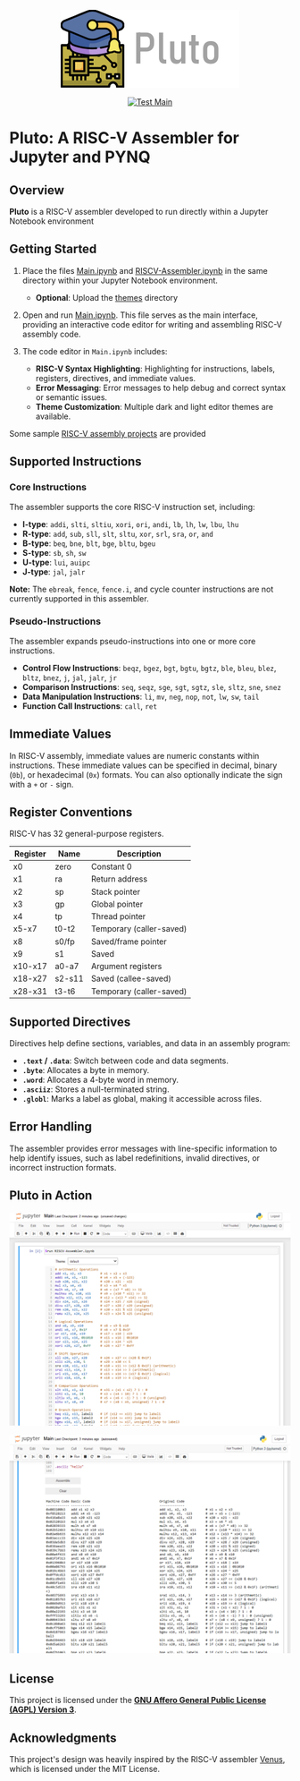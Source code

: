 <p align="center">
  <img src="docs/pluto_title.png" />
</p>

<div align="center">
  <a href="https://github.com/Logicademy/Pluto/actions/workflows/test-main.yml">
    <img src="https://github.com/Logicademy/Pluto/actions/workflows/test-main.yml/badge.svg" alt="Test Main">
  </a>
</div>

# Pluto: A RISC-V Assembler for Jupyter and PYNQ
## Overview

**Pluto** is a RISC-V assembler developed to run directly within a Jupyter Notebook environment

## Getting Started

1. Place the files [Main.ipynb](https://github.com/Logicademy/Pluto/blob/main/Main.ipynb) and [RISCV-Assembler.ipynb](https://github.com/Logicademy/Pluto/blob/main/RISCV-Assembler.ipynb) in the same directory within your Jupyter Notebook environment.
   - **Optional**: Upload the [themes](https://github.com/Logicademy/Pluto/tree/main/themes) directory
   
2. Open and run [Main.ipynb](https://github.com/Logicademy/Pluto/blob/main/Main.ipynb). This file serves as the main interface, providing an interactive code editor for writing and assembling RISC-V assembly code.

3. The code editor in `Main.ipynb` includes:
   - **RISC-V Syntax Highlighting**: Highlighting for instructions, labels, registers, directives, and immediate values.
   - **Error Messaging**: Error messages to help debug and correct syntax or semantic issues.
   - **Theme Customization**: Multiple dark and light editor themes are available.

Some sample [RISC-V assembly projects](https://github.com/Logicademy/Pluto/tree/main/sample%20projects) are provided

## Supported Instructions

### Core Instructions
The assembler supports the core RISC-V instruction set, including:

- **I-type**: `addi`, `slti`, `sltiu`, `xori`, `ori`, `andi`, `lb`, `lh`, `lw`, `lbu`, `lhu`
- **R-type**: `add`, `sub`, `sll`, `slt`, `sltu`, `xor`, `srl`, `sra`, `or`, `and`
- **B-type**: `beq`, `bne`, `blt`, `bge`, `bltu`, `bgeu`
- **S-type**: `sb`, `sh`, `sw`
- **U-type**: `lui`, `auipc`
- **J-type**: `jal`, `jalr`

**Note:** The `ebreak`, `fence`, `fence.i`, and cycle counter instructions are not currently supported in this assembler.

### Pseudo-Instructions

The assembler expands pseudo-instructions into one or more core instructions.

- **Control Flow Instructions**: `beqz`, `bgez`, `bgt`, `bgtu`, `bgtz`, `ble`, `bleu`, `blez`, `bltz`, `bnez`, `j`, `jal`, `jalr`, `jr`
- **Comparison Instructions**: `seq`, `seqz`, `sge`, `sgt`, `sgtz`, `sle`, `sltz`, `sne`, `snez`
- **Data Manipulation Instructions**: `li`, `mv`, `neg`, `nop`, `not`, `lw`, `sw`, `tail`
- **Function Call Instructions**: `call`, `ret`

## Immediate Values

In RISC-V assembly, immediate values are numeric constants within instructions. These immediate values can be specified in decimal, binary (`0b`), or hexadecimal (`0x`) formats. You can also optionally indicate the sign with a `+` or `-` sign.

## Register Conventions

RISC-V has 32 general-purpose registers.

| Register | Name | Description                     |
|----------|------|---------------------------------|
| x0       | zero | Constant 0                      |
| x1       | ra   | Return address                  |
| x2       | sp   | Stack pointer                   |
| x3       | gp   | Global pointer                  |
| x4       | tp   | Thread pointer                  |
| x5-x7    | t0-t2| Temporary (caller-saved)        |
| x8       | s0/fp| Saved/frame pointer             |
| x9       | s1   | Saved                           |
| x10-x17  | a0-a7| Argument registers              |
| x18-x27  | s2-s11| Saved (callee-saved)           |
| x28-x31  | t3-t6| Temporary (caller-saved)        |

## Supported Directives

Directives help define sections, variables, and data in an assembly program:

- **`.text` / `.data`**: Switch between code and data segments.
- **`.byte`**: Allocates a byte in memory.
- **`.word`**: Allocates a 4-byte word in memory.
- **`.asciiz`**: Stores a null-terminated string.
- **`.globl`**: Marks a label as global, making it accessible across files.

## Error Handling

The assembler provides error messages with line-specific information to help identify issues, such as label redefinitions, invalid directives, or incorrect instruction formats.

## Pluto in Action

<p align="center">
  <img src="docs/in_action_0.png" />
</p>

<p align="center">
  <img src="docs/in_action_1.png" />
</p>

## License

This project is licensed under the [**GNU Affero General Public License (AGPL) Version 3**](https://github.com/Logicademy/Pluto/blob/main/LICENSE).

## Acknowledgments

This project's design was heavily inspired by the RISC-V assembler [Venus](https://github.com/kvakil/venus), which is licensed under the MIT License.